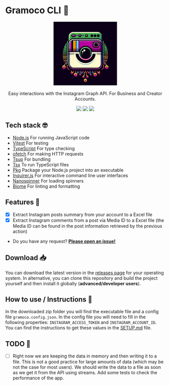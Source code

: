 # Gramoco CLI 📸

<div align="center">
  <img src="./.github/assets/logo_cli_app.png" width="200" height="200">
  <p>Easy interactions with the Instagram Graph API. For Business and Creator Accounts.</p>
  <a href="https://github.com/alexmarqs/gramoco-cli/actions/workflows/ci.yaml" target="_blank"><img height=20 src="https://github.com/alexmarqs/gramoco-cli/actions/workflows/ci.yaml/badge.svg" /></a>
    <a href="https://github.com/alexmarqs/gramoco-cli/actions/workflows/release.yaml" target="_blank"><img height=20 src="https://github.com/alexmarqs/gramoco-cli/actions/workflows/release.yaml/badge.svg" /></a>
  <a href="https://opensource.org/licenses/MIT" target="_blank"><img height=20 src="https://img.shields.io/badge/License-MIT-yellow.svg" /></a>

</div>

## Tech stack 🤓

- [Node.js](https://nodejs.org/en/) For running JavaScript code
- [Vitest](https://vitest.dev/) For testing
- [TypeScript](https://www.typescriptlang.org/) For type checking
- [ofetch](https://www.npmjs.com/package/ofetch) For making HTTP requests
- [Tsup](https://tsup.egoist.dev) For bundling
- [Tsx](https://www.npmjs.com/package/tsx) To run TypeScript files
- [Pkg](https://github.com/vercel/pkg) Package your Node.js project into an executable
- [Inquirer.js](https://www.npmjs.com/package/inquirer) For interactive command line user interfaces
- [Nanospinner](https://www.npmjs.com/package/nanospinner) For loading spinners
- [Biome](https://biomejs.dev) For linting and formatting

## Features 🚀
- [x] Extract Instagram posts summary from your account to a Excel file
- [x] Extract Instagram comments from a post via Media ID to a Excel file (the Media ID can be found in the post information retrieved by the previous action)
- Do you have any request? [**Please open an issue!**](https://github.com/alexmarqs/gramoco-cli/issues)

## Download 📥

You can download the latest version in the [releases page](https://github.com/alexmarqs/gramoco-cli/releases) for your operating system. In alternative, you can clone this repository and build the project yourself and then install it globally (**advanced/developer users**).

## How to use / Instructions 📖

In the downloaded zip folder you will find the executable file and a config file `gramoco.config.json`. In the config file you will need to fill in the following properties: ```INSTAGRAM_ACCESS_TOKEN``` and ```INSTAGRAM_ACCOUNT_ID```. You can find the instructions to get these values in the [SETUP.md](./SETUP.md) file.

## TODO 📝

- [ ] Right now we are keeping the data in memory and then writing it to a file. This is not a good practice for large amounts of data (which may be not the case for most users). We should write the data to a file as soon as we get it from the API using streams. Add some tests to check the performance of the app.